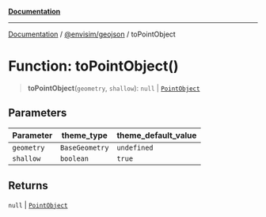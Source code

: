 [**Documentation**](../../../README.md)

---

[Documentation](../../../README.md) / [@envisim/geojson](../README.md) / toPointObject

# Function: toPointObject()

> **toPointObject**(`geometry`, `shallow`): `null` \| [`PointObject`](../type-aliases/PointObject.md)

## Parameters

| Parameter  | theme_type     | theme_default_value |
| ---------- | -------------- | ------------------- |
| `geometry` | `BaseGeometry` | `undefined`         |
| `shallow`  | `boolean`      | `true`              |

## Returns

`null` \| [`PointObject`](../type-aliases/PointObject.md)
